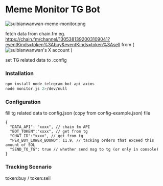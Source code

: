 # Meme Monitor TG Bot

![suibianwanwan-meme-monitor.png](https://www.sam-huang.info/images/suibianwanwan-meme-monitor.png)

fetch data from chain.fm
eg. https://chain.fm/channel/1305381392003109041?eventKinds=token%3Abuy&eventKinds=token%3Asell from ( ![suibianwanwan's X account](https://x.com/bbbaaahhh200) )

set TG related data to .config
### Installation
```sh
npm install node-telegram-bot-api axios
node monitor.js 2>/dev/null
```

### Configuration

fill tg related data to config.json (copy from config-example.json) file
```
{
  "DATA_API": "xxxx", // chain fm API
  "BOT_TOKEN":"xxxx", // get from tg
  "CHAT_ID":"xxxx", // get from tg
  "PER_BUY_LOWER_BOUND": 11.9, // tacking orders that exceed this amount of SOL
  "SEND_TO_TG": true // whether send msg to tg (or only in console)
}
```
### Tracking Scenario

token:buy / token:sell